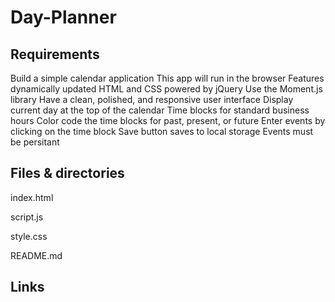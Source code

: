 # Day-Planner

   ## Requirements
   
   
Build a simple calendar application
This app will run in the browser
Features dynamically updated HTML and CSS powered by jQuery
Use the Moment.js library
Have a clean, polished, and responsive user interface
Display current day at the top of the calendar
Time blocks for standard business hours
Color code the time blocks for past, present, or future
Enter events by clicking on the time block
Save button saves to local storage
Events must be persitant


## Files & directories


index.html

script.js

style.css

README.md

## Links

